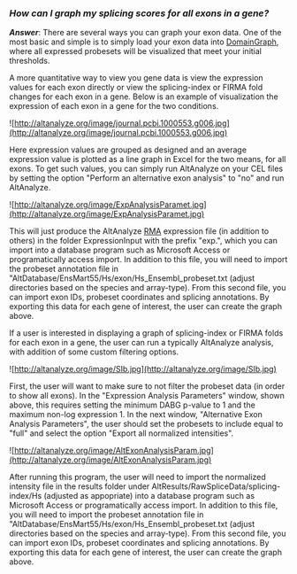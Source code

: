 ### _How can I graph my splicing scores for all exons in a gene?_ ###

_**Answer**_: There are several ways you can graph your exon data. One of the most basic and simple is to simply load your exon data into [DomainGraph](DomainGraph.md), where all expressed probesets will be visualized that meet your initial thresholds.

A more quantitative way to view you gene data is view the expression values for each exon directly or view the splicing-index or FIRMA fold changes for each exon in a gene. Below is an example of visualization the expression of each exon in a gene for the two conditions.

![http://altanalyze.org/image/journal.pcbi.1000553.g006.jpg](http://altanalyze.org/image/journal.pcbi.1000553.g006.jpg)

Here expression values are grouped as designed and an average expression value is plotted as a line graph in Excel for the two means, for all exons. To get such values, you can simply run AltAnalyze on your CEL files by setting the option "Perform an alternative exon analysis" to "no" and run AltAnalyze.

![http://altanalyze.org/image/ExpAnalysisParamet.jpg](http://altanalyze.org/image/ExpAnalysisParamet.jpg)

This will just produce the AltAnalyze [RMA](RMA.md) expression file (in addition to others) in the folder ExpressionInput with the prefix "exp.", which you can import into a database program such as Microsoft Access or programatically access import. In addition to this file, you will need to import the probeset annotation file in "AltDatabase/EnsMart55/Hs/exon/Hs\_Ensembl\_probeset.txt (adjust directories based on the species and array-type). From this second file, you can import exon IDs, probeset coordinates and splicing annotations. By exporting this data for each gene of interest, the user can create the graph above.

If a user is interested in displaying a graph of splicing-index or FIRMA folds for each exon in a gene, the user can run a typically AltAnalyze analysis, with addition of some custom filtering options.

![http://altanalyze.org/image/SIb.jpg](http://altanalyze.org/image/SIb.jpg)

First, the user will want to make sure to not filter the probeset data (in order to show all exons). In the "Expression Analysis Parameters" window, shown above, this requires setting the minimum DABG p-value to 1 and the maximum non-log expression 1. In the next window, "Alternative Exon Analysis Parameters", the user should set the probesets to include equal to "full" and select the option "Export all normalized intensities".

![http://altanalyze.org/image/AltExonAnalysisParam.jpg](http://altanalyze.org/image/AltExonAnalysisParam.jpg)

After running this program, the user will need to import the normalized intensity file in the results folder under AltResults/RawSpliceData/splicing-index/Hs (adjusted as appopriate) into a database program such as Microsoft Access or programatically access import. In addition to this file, you will need to import the probeset annotation file in "AltDatabase/EnsMart55/Hs/exon/Hs\_Ensembl\_probeset.txt (adjust directories based on the species and array-type). From this second file, you can import exon IDs, probeset coordinates and splicing annotations. By exporting this data for each gene of interest, the user can create the graph above.